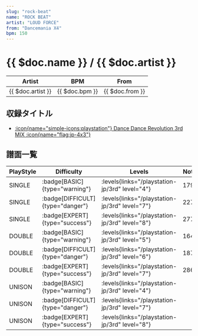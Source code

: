 ```yaml
---
slug: "rock-beat"
name: "ROCK BEAT"
artist: "LOUD FORCE"
from: "Dancemania X4"
bpm: 150
---
```


# {{ $doc.name }} / {{ $doc.artist }}

|Artist|BPM|From|
|------|---|----|
|{{ $doc.artist }}|{{ $doc.bpm }}|{{ $doc.from }}|

## 収録タイトル

- [:icon{name="simple-icons:playstation"} Dance Dance Revolution 3rd MIX :icon{name="flag:jp-4x3"}](/playstation-jp/3rd)

## 譜面一覧

|PlayStyle|Difficulty|Levels|Notes|Movie|
|---------|----------|------|-----|-----|
|SINGLE| :badge[BASIC]{type="warning"}| :levels{links="/playstation-jp/3rd" level="4"}|179/0||
|SINGLE| :badge[DIFFICULT]{type="danger"}| :levels{links="/playstation-jp/3rd" level="7"}|227/0||
|SINGLE| :badge[EXPERT]{type="success"}| :levels{links="/playstation-jp/3rd" level="8"}|277/0||
|DOUBLE| :badge[BASIC]{type="warning"}| :levels{links="/playstation-jp/3rd" level="5"}|164/0||
|DOUBLE| :badge[DIFFICULT]{type="danger"}| :levels{links="/playstation-jp/3rd" level="6"}|187/0||
|DOUBLE| :badge[EXPERT]{type="success"}| :levels{links="/playstation-jp/3rd" level="7"}|286/0||
|UNISON| :badge[BASIC]{type="warning"}| :levels{links="/playstation-jp/3rd" level="4"}|||
|UNISON| :badge[DIFFICULT]{type="danger"}| :levels{links="/playstation-jp/3rd" level="7"}|||
|UNISON| :badge[EXPERT]{type="success"}| :levels{links="/playstation-jp/3rd" level="8"}|||
